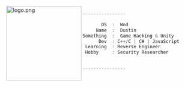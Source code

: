 <img align="left" src="https://cdn.discordapp.com/emojis/994601471595266069.webp?size=96&animated=true" alt="logo.png" width="200" /> 

```csharp
----------------

       OS  :  Wnd
     Name  :  Dustin
Something  :  Game Hacking & Unity
      Dev  : C++/C | C# | JavaScript
 Learning  : Reverse Engineer
 Hobby     : Security Researcher

    
----------------
```
